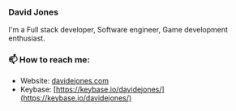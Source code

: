 ### David Jones

I'm a Full stack developer, Software engineer, Game development enthusiast. 

### 📫 How to reach me:

- Website: [davidejones.com](https://davidejones.com/)
- Keybase: [https://keybase.io/davidejones/](https://keybase.io/davidejones/)
